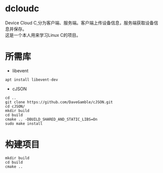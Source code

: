 # dcloudc
Device Cloud C,分为客户端、服务端。客户端上传设备信息，服务端获取设备信息并保存。  
这是一个本人用来学习Linux C的项目。


# 所需库
- libevent
```shell
apt install libevent-dev
```
- cJSON
```shell
cd ..
git clone https://github.com/DaveGamble/cJSON.git
cd cJSON/
mkdir build
cd build
cmake .. -DBUILD_SHARED_AND_STATIC_LIBS=On
sudo make install
```

# 构建项目
```shell
mkdir build
cd build
cmake ..
```

